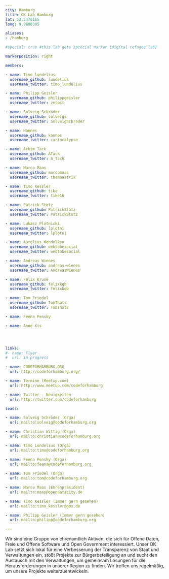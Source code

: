 ```yaml
---
city: Hamburg
title: OK Lab Hamburg
lat: 53.5476165
long: 9.9800385

aliases:
- /hamburg

#special: true #this lab gets spcecial marker (digital refugee lab)

markerposition: right

members:

- name: Timo lundelius
  username_github: lundelius
  username_twitter: timo_lundelius

- name: Philipp Geisler
  username_github: philippgeisler
  username_twitter: zelpst

- name: Solveig Schröder
  username_github: solveigs
  username_twitter: SolveigSchroder

- name: Hannes
  username_github: kannes
  username_twitter: cartocalypse

- name: Achim Tack
  username_github: ATack
  username_twitter: A_Tack

- name: Marco Maas
  username_github: marcomaas
  username_twitter: themaastrix

- name: Timo Kessler
  username_github: tike
  username_twitter: tike10

- name: Patrick Stotz
  username_github: PatrickStotz
  username_twitter: PatrickStotz

- name: Lukasz Plotnicki
  username_github: lplotni
  username_twitter: lplotni

- name: Aurelius Wendelken
  username_github: webtobesocial
  username_twitter: webtobesocial

- name: Andreas Wienes
  username_github: andreas-wienes
  username_twitter: AndreasWienes

- name: Felix Kruse
  username_github: felixkqb
  username_twitter: felixkqb

- name: Tom Friedel
  username_github: TomThats
  username_twitter: TomThats

- name: Feena Fensky

- name: Anne Kis




links:
#- name: Flyer
#  url: in progress

- name: CODEFORHAMBURG.ORG
  url: http://codeforhamburg.org/

- name: Termine (Meetup.com)
  url: http://www.meetup.com/codeforhamburg

- name: Twitter - Neuigkeiten
  url: http://twitter.com/codeforhamburg

leads:

- name: Solveig Schröder (Orga)
  url: mailto:solveig@codeforhamburg.org

- name: Christian Wittig (Orga)
  url: mailto:christian@codeforhamburg.org 

- name: Timo Lundelius (Orga)
  url: mailto:timo@codeforhamburg.org

- name: Feena Fensky (Orga)
  url: mailto:feena@codeforhamburg.org
  
- name: Tom Friedel (Orga)
  url: mailto:tom@codeforhamburg.org

- name: Marco Maas (Ehrenpräsident)
  url: mailto:maas@opendatacity.de

- name: Timo Kessler (Immer gern gesehen)
  url: mailto:timo_kessler@gmx.de

- name: Philipp Geisler (Immer gern gesehen)
  url: mailto:philipp@codeforhamburg.org

---
```


Wir sind eine Gruppe von ehrenamtlich Aktiven, die sich für Offene Daten, Freie und Offene Software und Open Government interessiert. Unser OK Lab setzt sich lokal für eine Verbesserung der Transparenz von Staat und Verwaltungen ein, stößt Projekte zur Bürgerbeteiligung an und sucht den Austausch mit den Verwaltungen, um gemeinsam Lösungen für die Herausforderungen in unserer Region zu finden. Wir treffen uns regelmäßig, um unsere Projekte weiterzuentwickeln.
